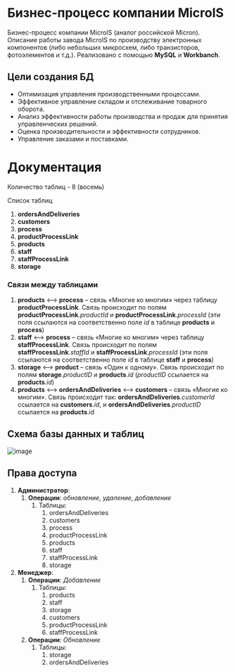 # Бизнес-процесс компании MicroIS
Бизнес-процесс компании MicroIS (аналог российской Micron). Описание работы завода MicroIS по производству электронных компонентов (либо небольших микросхем, либо транзисторов, фотоэлементов и т.д.). Реализовано с помощью **MySQL** и **Workbanch**.

## Цели создания БД
- Оптимизация управления производственными процессами.
- Эффективное управление складом и отслеживание товарного оборота.
- Анализ эффективности работы производства и продаж для принятия управленческих решений.
- Оценка производительности и эффективности сотрудников.
- Управление заказами и поставками.



# Документация

Количество таблиц - 8 (восемь)

Список таблиц
1.	**ordersAndDeliveries**
2.	**customers**
3.	**process**
4.	**productProcessLink**
5.	**products**
6.	**staff**
7.	**staffProcessLink**
8.	**storage**

### Связи между таблицами
1.	**products** <–> **process** – связь «Многие ко многим» через таблицу **productProcessLink**.
Связь происходит по полям **productProcessLink**._productId_ и **productProcessLink**._processId_ (эти поля ссылаются на соответственно поле _id_ в таблице **products** и **process**)
2.	**staff** <–> **process** – связь «Многие ко многим» через таблицу **staffProcessLink**.
Связь происходит по полям **staffProcessLink**._staffId_ и **staffProcessLink**._processId_ (эти поля ссылаются на соответственно поле _id_ в таблице **staff** и **process**)
3.	**storage** <–> **product** – связь «Один к одному». Связь происходит по полям **storage**._productID_ и  **products**._id_ (_productID_ ссылается на **products**._id_)
4.	**products** <–> **ordersAndDeliveries** <–> **customers** – связь «Многие ко многим». Связь происходит так: **ordersAndDeliveries**._customerId_ ссылается на **customers**._id_, и **ordersAndDeliveries**._productID_ ссылается на **products**.id


## Схема базы данных и таблиц

![image](https://github.com/domster704/micro-integral-circuit-db/assets/61056244/dcac16f5-5ea4-4c62-942b-d5058537fb79)

## Права доступа

1. **Администратор**:
    1. **Операции**: _обновление_, _удаление_, _добавление_
        1. Таблицы:
            1. ordersAndDeliveries
            2. customers
            3. process
            4. productProcessLink
            5. products
            6. staff
            7. staffProcessLink
            8. storage
3. **Менеджер**:
    1. **Операции**: _Добавление_
        1. Таблицы:
            1. products
            2. staff
            3. storage
            4. customers
            5. productProcessLink
            6. staffProcessLink
    2. **Операции**: _Обновление_
        1. Таблицы:
            1. storage
            2. ordersAndDeliveries

